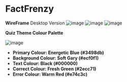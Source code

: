 # FactFrenzy

**WireFrame**
Desktop Version
![image](https://github.com/user-attachments/assets/1de05fbe-f68c-4f8e-a431-d45153d5afa8)
![image](https://github.com/user-attachments/assets/2cd15376-d983-48a6-84c4-3be06d876728)
![image](https://github.com/user-attachments/assets/b5d643f1-adfe-498a-93d9-d8b1d77931d8)

**Quiz Theme Colour Palette**

![image](https://github.com/user-attachments/assets/22653df1-e045-4277-bfac-b00fb14b4903)
- **Primary Colour: Energetic Blue (#3498db)**
- **Background Colour: Soft Gary (#ecf0f1)**
- **Text Colour: Black (#000000)**
- **Correct Colour: Fresh Green (#2ecc71)**
- **Error Colour: Warm Red (#e74c3c)**
